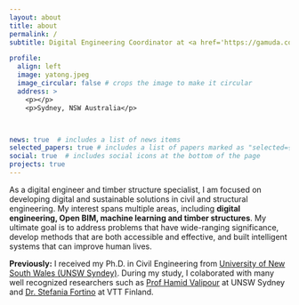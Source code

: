 ```yaml
---
layout: about
title: about
permalink: /
subtitle: Digital Engineering Coordinator at <a href='https://gamuda.com.au/'>Gamuda Australia</a>.

profile:
  align: left
  image: yatong.jpeg
  image_circular: false # crops the image to make it circular
  address: >
    <p></p>
    <p>Sydney, NSW Australia</p>



news: true  # includes a list of news items
selected_papers: true # includes a list of papers marked as "selected={true}"
social: true  # includes social icons at the bottom of the page
projects: true
---
```

 
As a digital engineer and timber structure specialist, I am focused on developing digital and sustainable solutions in civil and structural engineering. 
My interest spans multiple areas, including **digital engineering, Open BIM, machine learning and timber structures**. My ultimate goal is to address problems that have wide-ranging significance, develop methods that are both accessible and effective, and built intelligent systems that can improve human lives.


**Previously:** I received my Ph.D. in Civil Engineering from <a href='https://www.unsw.edu.au/'>University of New South Wales (UNSW Syndey)</a>. During my study, I colaborated with many well recognized researchers such as [Prof Hamid Valipour](https://www.unsw.edu.au/staff/hamid-vali-pour-goudarzi) at UNSW Sydney and [Dr. Stefania Fortino](https://cris.vtt.fi/en/persons/stefania-fortino) at VTT Finland.


<a href="mailto:nieyatong@gmail.com"><i class="fa fa-envelope fa-3x"></i></a>
<a href="https://www.linkedin.com/in/yatong-nie-18a123108/"><i class="fab fa-linkedin fa-3x"></i></a>
[<i class="ai ai-google-scholar-square ai-3x" ></i>](https://scholar.google.com/citations?user=39jWzgIAAAAJ&hl=zh-CN)


